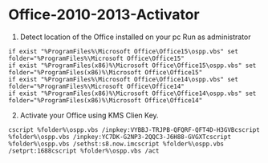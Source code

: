 # Office-2010-2013-Activator
1. Detect location of the Office installed on your pc
  Run as administrator
  ```
  if exist "%ProgramFiles%\Microsoft Office\Office15\ospp.vbs" set folder="%ProgramFiles%\Microsoft Office\Office15"
  if exist "%ProgramFiles(x86)%\Microsoft Office\Office15\ospp.vbs" set folder="%ProgramFiles(x86)%\Microsoft Office\Office15"
  if exist "%ProgramFiles%\Microsoft Office\Office14\ospp.vbs" set folder="%ProgramFiles%\Microsoft Office\Office14"
  if exist "%ProgramFiles(x86)%\Microsoft Office\Office14\ospp.vbs" set folder="%ProgramFiles(x86)%\Microsoft Office\Office14"
  ```
2. Activate your Office using KMS Clien Key.
  ```
  cscript %folder%\ospp.vbs /inpkey:VYBBJ-TRJPB-QFQRF-QFT4D-H3GVBcscript %folder%\ospp.vbs /inpkey:YC7DK-G2NP3-2QQC3-J6H88-GVGXTcscript %folder%\ospp.vbs /sethst:s8.now.imcscript %folder%\ospp.vbs /setprt:1688cscript %folder%\ospp.vbs /act
  ```

